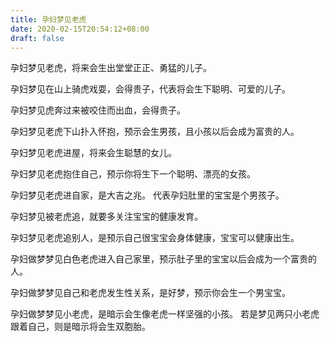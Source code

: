 ```yaml
---
title: 孕妇梦见老虎
date: 2020-02-15T20:54:12+08:00
draft: false
---
```


孕妇梦见老虎，将来会生出堂堂正正、勇猛的儿子。

孕妇梦见在山上骑虎戏耍，会得贵子，代表将会生下聪明、可爱的儿子。

孕妇梦见虎奔过来被咬住而出血，会得贵子。

孕妇梦见老虎下山扑入怀抱，预示会生男孩，且小孩以后会成为富贵的人。

孕妇梦见老虎进屋，将来会生聪慧的女儿。

孕妇梦见老虎抱住自己，预示你将生下一个聪明、漂亮的女孩。

孕妇梦见老虎进自家，是大吉之兆。
代表孕妇肚里的宝宝是个男孩子。

孕妇梦见被老虎追，就要多关注宝宝的健康发育。

孕妇梦见老虎追别人，是预示自己很宝宝会身体健康，宝宝可以健康出生。

孕妇做梦梦见白色老虎进入自己家里，预示肚子里的宝宝以后会成为一个富贵的人。

孕妇做梦梦见自己和老虎发生性关系，是好梦，预示你会生一个男宝宝。

孕妇做梦梦见小老虎，是暗示会生像老虎一样坚强的小孩。
若是梦见两只小老虎跟着自己，则是暗示将会生双胞胎。
